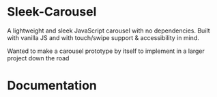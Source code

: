# Sleek-Carousel
A lightweight and sleek JavaScript carousel with no dependencies. Built with vanilla JS and with touch/swipe support &amp; accessibility in mind. 

Wanted to make a carousel prototype by itself to implement in a larger project down the road

# Documentation
